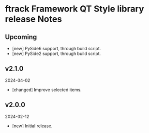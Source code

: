 # ftrack Framework QT Style library release Notes

## Upcoming

* [new] PySide6 support, through build script.
* [new] PySide2 support, through build script.

## v2.1.0
2024-04-02

* [changed] Improve selected items.

## v2.0.0
2024-02-12

*  [new] Initial release.
